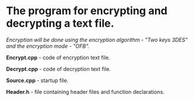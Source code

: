 # The program for encrypting and decrypting a text file.

_Encryption will be done using the encryption algorithm - "Two keys 3DES" and the encryption mode - "OFB"._
    
         
    
**Encrypt.cpp** - code of encryption text file.  

**Decrypt.cpp** - code of decryption text file.

**Source.cpp** - startup file.

**Header.h** - file containing header files and function declarations.
